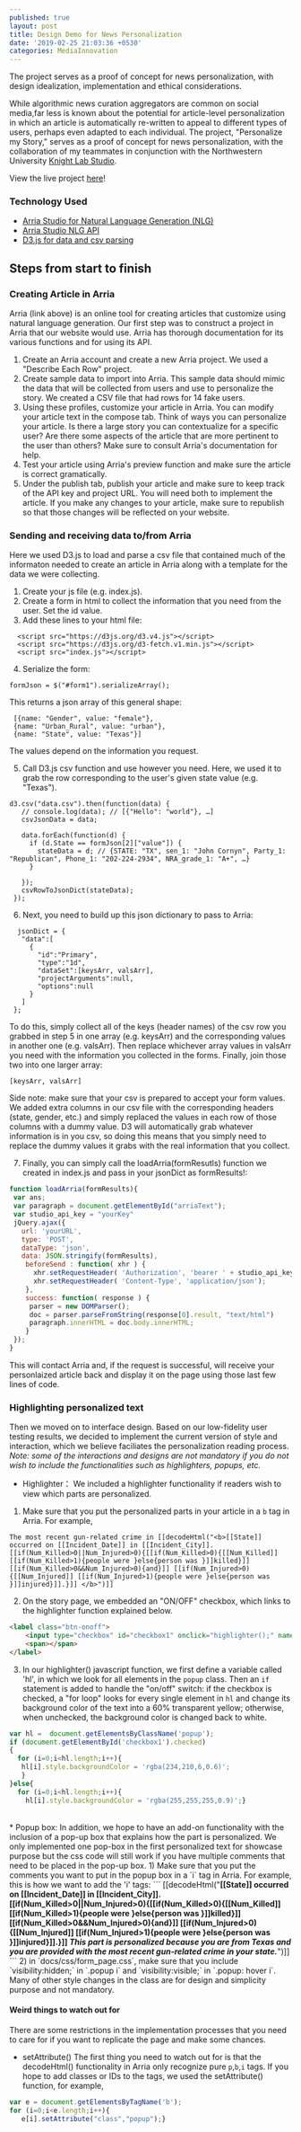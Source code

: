 ```yaml
---
published: true
layout: post
title: Design Demo for News Personalization
date: '2019-02-25 21:03:36 +0530'
categories: MediaInnovation
---
```


The project serves as a proof of concept for news personalization, with design idealization, implementation and ethical considerations.

While algorithmic news curation aggregators are common on social media,far less is known about the potential for article-level personalization in which an article is automatically re-written to appeal to different types of users, perhaps even adapted to each individual. The project, "Personalize my Story," serves as a proof of concept for news personalization, with the collaboration of my teammates in conjunction with the Northwestern University [Knight Lab Studio](https://knightlab.northwestern.edu/).

View the live project [here](https://nuknightlab.github.io/studio-personal-story/)!



### Technology Used
- [Arria Studio for Natural Language Generation (NLG)](https://www.arria.com/studio/studio-overview/)
- [Arria Studio NLG API](https://docs.studio.arria.com/key-concepts/using-the-api/)
- [D3.js for data and csv parsing](https://d3-wiki.readthedocs.io/zh_CN/master/CSV/)



## Steps from start to finish
### Creating Article in Arria

Arria (link above) is an online tool for creating articles that customize using natural language generation. Our first step was to construct a project in Arria that our website would use. Arria has thorough documentation for its various functions and for using its API.

1) Create an Arria account and create a new Arria project. We used a "Describe Each Row" project.
2) Create sample data to import into Arria. This sample data should mimic the data that will be collected from users and use to personalize the story.  We created a CSV file that had rows for 14 fake users.
3) Using these profiles, customize your article in Arria. You can modify your article text in the compose tab. Think of ways you can personalize your article. Is there a large story you can contextualize for a specific user? Are there some aspects of the article that are more pertinent to the user than others? Make sure to consult Arria's documentation for help.
4) Test your article using Arria's preview function and make sure the article is correct gramatically.
5) Under the publish tab, publish your article and make sure to keep track of the API key and project URL. You will need both to implement the article. If you make any changes to your article, make sure to republish so that those changes will be reflected on your website.


### Sending and receiving data to/from Arria
Here we used D3.js to load and parse a csv file that contained much of the informaton needed to create an article in Arria along with a template for the data we were collecting.

1) Create your js file (e.g. index.js).
2) Create a form in html to collect the information that you need from the user. Set the id value.
3) Add these lines to your html file:
```
  <script src="https://d3js.org/d3.v4.js"></script>
  <script src="https://d3js.org/d3-fetch.v1.min.js"></script>
  <script src="index.js"></script>
``` 
4) Serialize the form:
 ```
 formJson = $("#form1").serializeArray();
 ```
 This returns a json array of this general shape:
 ```
  [{name: "Gender", value: "female"}, 
  {name: "Urban_Rural", value: "urban"}, 
  {name: "State", value: "Texas"}]
 ```
 The values depend on the information you request.
 
 5) Call D3.js csv function and use however you need. Here, we used it to grab the row corresponding to the user's given state value (e.g. "Texas").
 ```
 d3.csv("data.csv").then(function(data) {
    // console.log(data); // [{"Hello": "world"}, …]
    csvJsonData = data;

    data.forEach(function(d) {
      if (d.State == formJson[2]["value"]) {
        stateData = d; // {STATE: "TX", sen_1: "John Cornyn", Party_1: "Republican", Phone_1: "202-224-2934", NRA_grade_1: "A+", …}
      }

    });
    csvRowToJsonDict(stateData);
  });
 ```

6) Next, you need to build up this json dictionary to pass to Arria:
 ```
   jsonDict = {
    "data":[
      {
        "id":"Primary",
        "type":"1d",
        "dataSet":[keysArr, valsArr],
        "projectArguments":null,
        "options":null
      }
    ]
  };
 ```
 To do this, simply collect all of the keys (header names) of the csv row you grabbed in step 5 in one array (e.g. keysArr) and the corresponding values in another one (e.g. valsArr). Then replace whichever array values in valsArr you need with the information you collected in the forms. Finally, join those two into one larger array:
 ```
 [keysArr, valsArr]
 ```
 
 Side note: make sure that your csv is prepared to accept your form values. We added extra columns in our csv file with the corresponding headers (state, gender, etc.) and simply replaced the values in each row of those columns with a dummy value. D3 will automatically grab whatever information is in you csv, so doing this means that you simply need to replace the dummy values it grabs with the real information that you collect.
 
 7) Finally, you can simply call the loadArria(formResutls) function we created in index.js and pass in your jsonDict as formResults!:
 ```javascript
 function loadArria(formResults){
  var ans;
  var paragraph = document.getElementById("arriaText");
  var studio_api_key = "yourKey"
  jQuery.ajax({
    url: 'yourURL',
    type: 'POST',
    dataType: 'json',
    data: JSON.stringify(formResults),
     beforeSend : function( xhr ) {
       xhr.setRequestHeader( 'Authorization', 'bearer ' + studio_api_key);
       xhr.setRequestHeader( 'Content-Type', 'application/json');
     },
     success: function( response ) {
      parser = new DOMParser();
      doc = parser.parseFromString(response[0].result, "text/html")
      paragraph.innerHTML = doc.body.innerHTML;
     }
  });
}
```

 This will contact Arria and, if the request is successful, will receive your personlaized article back and display it on the page using those last few lines of code.

 
### Highlighting personalized text
Then we moved on to interface design. Based on our low-fidelity user testing results, we decided to implement the current version of style and interaction, which we believe faciliates the personalization reading process. *Note: some of the interactions and designs are not mandatory if you do not wish to include the functionalities such as highlighters, popups, etc.*

* Highlighter： We included a highlighter functionality if readers wish to view which parts are personalized.
1) Make sure that you put the personalized parts in your article in a `b` tag in Arria. For example,
```
The most recent gun-related crime in [[decodeHtml("<b>[[State]] occurred on [[Incident_Date]] in [[Incident_City]]. [[if(Num_Killed>0||Num_Injured>0){[[if(Num_Killed>0){[[Num_Killed]] [[if(Num_Killed>1){people were }else{person was }]]killed}]] [[if(Num_Killed>0&&Num_Injured>0){and}]] [[if(Num_Injured>0){[[Num_Injured]] [[if(Num_Injured>1){people were }else{person was }]]injured}]].}]] </b>")]]
```
2) On the story page, we embedded an "ON/OFF" checkbox, which links to the highlighter function explained below.
```html
<label class="btn-onoff">
    <input type="checkbox" id="checkbox1" onclick="highlighter();" name="name" data-onoff="toggle">
    <span></span>
</label>
```
3) In our highlighter() javascript function, we first define a variable called 'hl', in which we look for all elements in the  `popup` class. Then an `if` statement is added to handle the "on/off" switch: if the checkbox is checked, a "for loop" looks for every single element in `hl` and change its background color of the text into a 60% transparent yellow; otherwise, when unchecked, the background color is changed back to white.
```javascript
var hl =  document.getElementsByClassName('popup');
if (document.getElementById('checkbox1').checked)
{ 
  for (i=0;i<hl.length;i++){
   hl[i].style.backgroundColor = 'rgba(234,210,6,0.6)';
   }
}else{
  for (i=0;i<hl.length;i++){
    hl[i].style.backgroundColor = 'rgba(255,255,255,0.9)';}
```

<br>
* Popup box:
In addition, we hope to have an add-on functionality with the inclusion of a pop-up box that explains how the part is personalized. We only implemented one pop-box in the first personalized text for showcase purpose but the css code will still work if you have multiple comments that need to be placed in the pop-up box.
1) Make sure that you put the comments you want to put in the popup box in a `i` tag in Arria. For example, this is how we want to add the 'i' tags:
```
[[decodeHtml("<b>[[State]] occurred on [[Incident_Date]] in [[Incident_City]]. [[if(Num_Killed>0||Num_Injured>0){[[if(Num_Killed>0){[[Num_Killed]] [[if(Num_Killed>1){people were }else{person was }]]killed}]] [[if(Num_Killed>0&&Num_Injured>0){and}]] [[if(Num_Injured>0){[[Num_Injured]] [[if(Num_Injured>1){people were }else{person was }]]injured}]].}]] <i>This part is personalized because you are from Texas and you are provided with the most recent gun-related crime in your state.</i></b>")]]
```
2) in  `docs/css/form_page.css`, make sure that you include `visibility:hidden;` in  `.popup i` and `visibility:visible;` in `.popup: hover i`. Many of other style changes in the class are for design and simplicity purpose and not mandatory.

#### Weird things to watch out for
There are some restrictions in the implementation processes that you need to care for if you want to replicate the page and make some chances.
* setAttribute()
The first thing you need to watch out for is that the decodeHtml() functionality in Arria only recognize pure `p`,`b`,`i` tags. If you hope to add classes or IDs to the tags, we used the setAttribute() function, for example,
```javascript
var e = document.getElementsByTagName('b');
for (i=0;i<e.length;i++){
   e[i].setAttribute("class","popup");}
```
